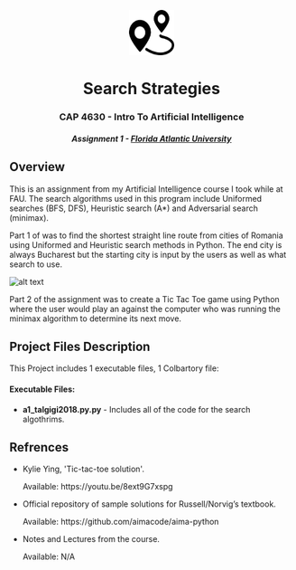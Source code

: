 <p align="center"> 
  <img src="search_logo.png" alt="search logo.png" width="80px" height="80px">
</p>
<h1 align="center"> Search Strategies </h1>
<h3 align="center"> CAP 4630 - Intro To Artificial Intelligence </h3>
<h5 align="center"> Assignment 1 - <a href="https://www.fau.edu/">Florida Atlantic University</a> </h5>

<h2>Overview</h2>
<p>This is an assignment from my Artificial Intelligence course I took while at FAU. The search algorithms used in this program include Uniformed searches (BFS, DFS), Heuristic search (A*) and Adversarial search (minimax).<p>
<p>Part 1 of was to find the shortest straight line route from cities of Romania using Uniformed and Heuristic search methods in Python. The end city is always Bucharest but the starting city is input by the users as well as what search to use.<p>
  
![alt text](https://slideplayer.com/10116404/33/images/slide_1.jpg)
  
<p>Part 2 of the assignment was to create a Tic Tac Toe game using Python where the user would play an against the computer who was running the minimax algorithm to determine its next move.<p>

<h2>Project Files Description</h2>

<p>This Project includes 1 executable files, 1 Colbartory file:</p>
<h4>Executable Files:</h4>
<ul>
  <li><b>a1_talgigi2018.py.py</b> - Includes all of the code for the search algothrims.</li>
 </ul>
 
<h2> Refrences</h2>
<ul>
  <li><p>Kylie Ying, 'Tic-tac-toe solution'.</p>
      <p>Available: https://youtu.be/8ext9G7xspg</p>
  </li>
  <li><p>Official repository of sample solutions for Russell/Norvig’s textbook.</p>
      <p>Available: https://github.com/aimacode/aima-python</p>
  </li>
  <li><p>Notes and Lectures from the course.</p>
      <p>Available: N/A</p>
  </li>

</ul>
